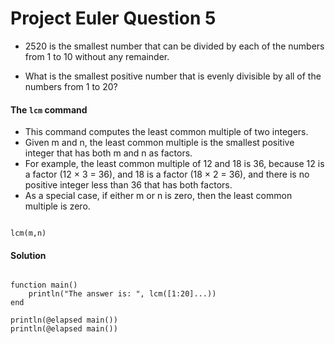 Project Euler Question 5
=============================
- 2520 is the smallest number that can be divided by each of the numbers from 1 to 10 without any remainder.

- What is the smallest positive number that is evenly divisible by all of the numbers from 1 to 20?

#### The `lcm` command
- This command computes the least common multiple of two integers.
- Given m and n, the least common multiple is the smallest positive integer that has both m and n as factors. 
- For example, the least common multiple of 12 and 18 is 36, because 12 is a factor (12 × 3 = 36), and 18 is a factor (18 × 2 = 36), and there is no positive integer less than 36 that has both factors. 
- As a special case, if either m or n is zero, then the least common multiple is zero. 
<pre><code>
lcm(m,n)
</code></pre>

#### Solution
<pre><code>
function main()
	println("The answer is: ", lcm([1:20]...))
end

println(@elapsed main())
println(@elapsed main())
</code></pre>
